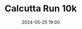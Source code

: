 ---
title: Calcutta Run 10k
location: Blackhall Place, Dublin
date: 2024-05-25 19:00
latitude: 53.34825869912925
longitude: -6.282313534485086

results:
  - place: 3
    name: Jen Preston
    time: 41m 28s
    category: FS
    note: 
---